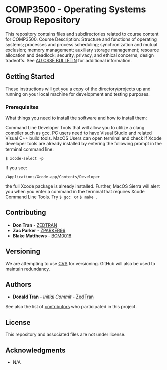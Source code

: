 # COMP3500 - Operating Systems Group Repository

This repository contains files and subdirectories related to course content for COMP3500. Course Description: Structure and functions of operating systems; processes and process scheduling; synchronization and mutual exclusion; memory management; auxiliary storage management; resource allocation and deadlock; security, privacy, and ethical concerns; design tradeoffs. See [AU CSSE BULLETIN](http://bulletin.auburn.edu/coursesofinstruction/comp/) for additional information.

## Getting Started

These instructions will get you a copy of the directory/projects up and running on your local machine for development and testing purposes. 

### Prerequisites

What things you need to install the software and how to install them:

Command Line Developer Tools that will allow you to utilize a clang compiler such as gcc. PC users need to have Visual Studio and related Visual C++ build tools. MacOS Users can open terminal and check if Xcode developer tools are already installed by entering the following prompt in the terminal command line:
```
$ xcode-select -p
```
If you see:
```
/Applications/Xcode.app/Contents/Developer
```
the full Xcode package is already installed. Further, MacOS Sierra will alert you when you enter a command in the terminal that requires Xcode Command Line Tools. Try ```$ gcc ``` or ```$ make ```.

## Contributing

* **Don Tran** - [ZEDTRAN](https://github.com/zedtran)
* **Zac Parker** - [ZPARKER96](https://github.com/zparker96)
* **Blake Matthews** - [BCM0018](https://github.com/bcm0018)

## Versioning

We are attempting to use [CVS](http://savannah.nongnu.org/projects/cvs) for versioning. GitHub will also be used to maintain redundancy.

## Authors

* **Donald Tran** - *Initial Commit* - [ZedTran](https://github.com/zedtran)

See also the list of [contributors](https://github.com/zedtran/COMP3500_Operating_Systems/graphs/contributors) who participated in this project.

## License

This repository and associated files are not under license.

## Acknowledgments

* N/A
